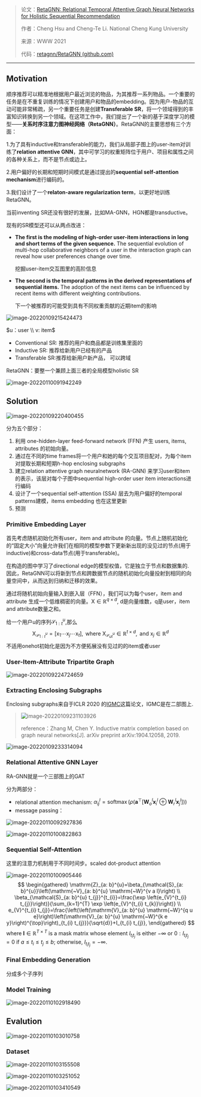 > 论文：[RetaGNN: Relational Temporal Attentive Graph Neural Networks for Holistic Sequential Recommendation](https://arxiv.org/pdf/2101.12457.pdf)
>
> 作者：Cheng Hsu and Cheng-Te Li.  National Cheng Kung University
>
> 来源：WWW 2021
>
> 代码：[retagnn/RetaGNN (github.com)](https://github.com/retagnn/RetaGNN)

------

## Motivation

顺序推荐可以精准地根据用户最近浏览的物品，为其推荐一系列物品。一个重要的任务是在不重复训练的情况下创建用户和物品的embedding。因为用户-物品的互动可能非常稀疏，另一个重要任务是创建**Transferable SR**，将一个领域得到的丰富知识转换到另一个领域。在这项工作中，我们提出了一个新的基于深度学习的模型——**关系时序注意力图神经网络（RetaGNN）**。RetaGNN的主要思想有三个方面：

1.为了具有inductive和transferable的能力，我们从局部子图上的user-item对训练了**relation attentive GNN**，其中可学习的权重矩阵位于用户、项目和属性之间的各种关系上，而不是节点或边上。

2.用户偏好的长期和短期时间模式是通过提出的**sequential self-attention mechanism**进行编码的。

3.我们设计了一个**relaton-aware regularization term**，以更好地训练RetaGNN。



当前inventing SR还没有很好的发展，比如MA-GNN，HGN都是transductive。

现有的SR模型还可以从两点改进：

* **The first is the modeling of high-order user-item interactions in long and short terms of the given sequence.** The sequential evolution of multi-hop collaborative neighbors of a user in the interaction graph can reveal how user preferences change over time.

    挖掘user-item交互图里的高阶信息

* **The second is the temporal patterns in the derived representations of sequential items.** The adoption of the next items can be influenced by recent items with different weighting contributions.

    下一个被推荐的可能受到具有不同权重贡献的近期item的影响

![image-20220109215424473](https://cdn.jsdelivr.net/gh/Zhangxin98/Note@main/img/202201092154743.png)

$u：user \\	v: item$

* Conventional SR: 推荐的用户和商品都是训练集里面的
* Inductive SR: 推荐给新用户已经有的产品
* Transferable SR:推荐给新用户新产品，  可以跨域

RetaGNN：要整一个兼顾上面三者的全局模型holistic SR

![image-20220110091942249](https://cdn.jsdelivr.net/gh/Zhangxin98/Note@main/img/202201100919660.png)

## Solution

![image-20220109220400455](https://cdn.jsdelivr.net/gh/Zhangxin98/Note@main/img/202201092204665.png)

分为五个部分：

1. 利用 one-hidden-layer feed-forward network (FFN) 产生 users, items, attributes 的初始向量。
2.  通过在不同的time frames将一个用户和她的每个交互项目配对，为每个item对提取长期和短期ℎ-hop enclosing subgraphs
3. 建立relation attentive graph neuralnetwork (RA-GNN) 来学习user和item的表示，该层对每个子图中sequential high-order user item interactions进行编码
4. 设计了一个sequential self-attention (SSA) 层去为用户偏好的temporal patterns建模，items embedding 也在这里更新
5. 预测

### Primitive Embedding Layer

首先考虑随机初始化所有user，item and attribute 的向量。节点上随机初始化的“固定大小”向量允许我们在相同的模型参数下更新新出现的没见过的节点(用于inductive)和cross-data节点(用于transferable)。

在构造的图中学习了directional edge的模型权值，它是独立于节点和数据集的. 因此，RetaGNN可以将新到节点和跨数据节点的随机初始化向量投射到相同的向量空间中，从而达到归纳和迁移的效果。

通过将随机初始向量输入到嵌入层（FFN），我们可以为每个user，item and attribute 生成一个低维稠密的向量。$\mathrm{X} \in \mathbb{R}^{q \times d}$, d是向量维数，q是user，item and attribute数量之和。

给一个用户u的序列${\mathcal{S}_{1:t}^{u}}$,那么
$$
\mathrm{X}_{\mathcal{S}_{1:t}^{u}}=\left[\mathrm{x}_{1} \cdots \mathrm{x}_{j} \cdots \mathrm{x}_{t}\right], \text { where } \mathrm{X}_{\mathcal{S}_{u t}^{u}} \in \mathbb{R}^{t \times d}, \text { and } \mathrm{x}_{j} \in \mathbb{R}^{d}
$$
不适用onehot初始化是因为不方便拓展没有见过的的item或者user

### User-Item-Attribute Tripartite Graph

![image-20220109224724659](https://cdn.jsdelivr.net/gh/Zhangxin98/Note@main/img/202201092247787.png)

### Extracting Enclosing Subgraphs

Enclosing subgraphs来自于ICLR 2020 的[IGMC](https://arxiv.org/abs/1904.12058)这篇论文，IGMC是在二部图上.

> ![image-20220109231103926](https://cdn.jsdelivr.net/gh/Zhangxin98/Note@main/img/202201092311069.png)
>
> reference：Zhang M, Chen Y. Inductive matrix completion based on graph neural networks[J]. arXiv preprint arXiv:1904.12058, 2019.

![image-20220109233314094](https://cdn.jsdelivr.net/gh/Zhangxin98/Note@main/img/202201092333243.png)

### Relational Attentive GNN Layer

RA-GNN就是一个三部图上的GAT

分为两部分：

* relational attention mechanism: $\alpha_{i j}^{l}=\operatorname{softmax}\left(\rho\left(\mathbf{a}^{\top}\left[\mathbf{W}_{o}^{l} \mathbf{x}_{i}^{l} \oplus \mathbf{W}_{r}^{l} \mathbf{x}_{j}^{l}\right]\right)\right)$
* message passing：

![image-20220110092927836](https://cdn.jsdelivr.net/gh/Zhangxin98/Note@main/img/202201100929618.png)

![image-20220110100822863](https://cdn.jsdelivr.net/gh/Zhangxin98/Note@main/img/202201101008358.png)

### Sequential Self-Attention

这里的注意力机制用于不同时间步。scaled dot-product attention

![image-20220110100905446](https://cdn.jsdelivr.net/gh/Zhangxin98/Note@main/img/202201101009880.png)
$$
\begin{gathered}
\mathrm{Z}_{a: b}^{u}=\beta_{\mathcal{S}_{a: b}^{u}}\left(\mathrm{~V}_{a: b}^{u} \mathrm{~W}^{v a l}\right) \\
\beta_{\mathcal{S}_{a: b}^{u} t_{j}}^{t_{i}}=\frac{\exp \left(e_{V}^{t_{i} t_{j}}\right)}{\sum_{k=1}^{T} \exp \left(e_{V}^{t_{i} t_{k}}\right)} \\
e_{V}^{t_{i} t_{j}}=\frac{\left(\left(\mathrm{V}_{a: b}^{u} \mathrm{~W}^{q u e}\right)\left(\mathrm{V}_{a: b}^{u} \mathrm{~W}^{k e y}\right)^{\top}\right)_{t_{i} t_{j}}}{\sqrt{d}}+I_{t_{i} t_{j}},
\end{gathered}
$$
where $\mathbf{I} \in \mathbb{R}^{T \times T}$ is a mask matrix whose element $I_{t_{i} t_{j}}$ is either $-\infty$ or $0: I_{t_{i} t_{j}}=0$ if $a \leq t_{i} \leq t_{j} \leq b$; otherwise, $I_{t_{i} t_{j}}=-\infty$. 

### Final Embedding Generation

分成多个子序列

### Model Training

![image-20220110102918490](https://cdn.jsdelivr.net/gh/Zhangxin98/Note@main/img/202201101029830.png)

## Evalution

![image-20220110103010758](https://cdn.jsdelivr.net/gh/Zhangxin98/Note@main/img/202201101030219.png)

### Dataset

![image-20220110103155508](https://cdn.jsdelivr.net/gh/Zhangxin98/Note@main/img/202201101031589.png)

![image-20220110103251052](https://cdn.jsdelivr.net/gh/Zhangxin98/Note@main/img/202201101032134.png)

![image-20220110103410549](https://cdn.jsdelivr.net/gh/Zhangxin98/Note@main/img/202201101034666.png)

